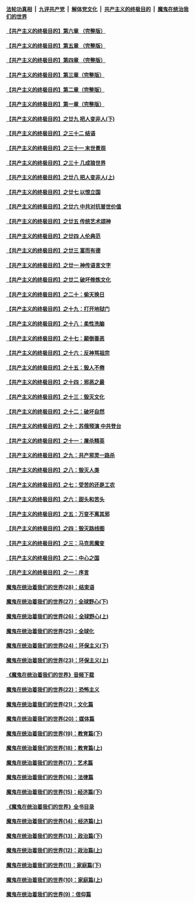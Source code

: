 ####  [法轮功真相](../../../../basic/blob/master/README.md?t=05140331) &nbsp;|&nbsp; [九评共产党](../../../../9ping.md/blob/master/README.md?t=05140331) &nbsp;|&nbsp; [解体党文化](../../../../jtdwh.md/blob/master/README.md?t=05140331)  &nbsp;|&nbsp; [共产主义的终极目的](../../../../gczydzjmd.md/blob/master/README.md?t=05140331) &nbsp;|&nbsp; [魔鬼在统治我们的世界](../../../../mgztzwmdsj.md/blob/master/README.md?t=05140331) 

#### [【共产主义的终极目的】第六章 （完整版）](../pages/nsc422/n11428913.md?t=05140331) 

#### [【共产主义的终极目的】第五章 （完整版）](../pages/nsc422/n11428912.md?t=05140331) 

#### [【共产主义的终极目的】第四章 （完整版）](../pages/nsc422/n11428907.md?t=05140331) 

#### [【共产主义的终极目的】第三章（完整版）](../pages/nsc422/n11428848.md?t=05140331) 

#### [【共产主义的终极目的】第二章（完整版）](../pages/nsc422/n11428831.md?t=05140331) 

#### [【共产主义的终极目的】第一章（完整版）](../pages/nsc422/n11417651.md?t=05140331) 

#### [【共产主义的终极目的】之廿九 把人变非人(下)](../pages/nsc422/n11344140.md?t=05140331) 

#### [【共产主义的终极目的】之三十二 结语](../pages/nsc422/n11360535.md?t=05140331) 

#### [【共产主义的终极目的】之三十一 末世景观](../pages/nsc422/n11351129.md?t=05140331) 

#### [【共产主义的终极目的】之三十 几成狼世界](../pages/nsc422/n11348280.md?t=05140331) 

#### [【共产主义的终极目的】之廿八 把人变非人(上)](../pages/nsc422/n11340492.md?t=05140331) 

#### [【共产主义的终极目的】之廿七 以恨立国](../pages/nsc422/n11336944.md?t=05140331) 

#### [【共产主义的终极目的】之廿六 中共对抗普世价值](../pages/nsc422/n11324785.md?t=05140331) 

#### [【共产主义的终极目的】之廿五 传统艺术颂神](../pages/nsc422/n11296396.md?t=05140331) 

#### [【共产主义的终极目的】之廿四 人伦典范](../pages/nsc422/n11296397.md?t=05140331) 

#### [【共产主义的终极目的】之廿三 富而有德](../pages/nsc422/n11283598.md?t=05140331) 

#### [【共产主义的终极目的】之廿一 神传语言文字](../pages/nsc422/n11263265.md?t=05140331) 

#### [【共产主义的终极目的】之廿二 破坏修炼文化](../pages/nsc422/n11245728.md?t=05140331) 

#### [【共产主义的终极目的】之二十：偷天换日](../pages/nsc422/n11238846.md?t=05140331) 

#### [【共产主义的终极目的】之十九：打开地狱门](../pages/nsc422/n11206376.md?t=05140331) 

#### [【共产主义的终极目的】之十八：柔性洗脑](../pages/nsc422/n11199994.md?t=05140331) 

#### [【共产主义的终极目的】之十七：颠倒善恶](../pages/nsc422/n11179782.md?t=05140331) 

#### [【共产主义的终极目的】之十六：反神骂祖宗](../pages/nsc422/n11166798.md?t=05140331) 

#### [【共产主义的终极目的】之十五：毁人不倦](../pages/nsc422/n11166792.md?t=05140331) 

#### [【共产主义的终极目的】之十四：邪恶之最](../pages/nsc422/n11150249.md?t=05140331) 

#### [【共产主义的终极目的】之十三：毁灭文化](../pages/nsc422/n11135227.md?t=05140331) 

#### [【共产主义的终极目的】之十二：破坏自然](../pages/nsc422/n11135214.md?t=05140331) 

#### [【共产主义的终极目的】之十：苏俄预演 中共登台](../pages/nsc422/n11118424.md?t=05140331) 

#### [【共产主义的终极目的】之十一：屠杀精英](../pages/nsc422/n11118442.md?t=05140331) 

#### [【共产主义的终极目的】之九：共产邪灵一路杀](../pages/nsc422/n11114139.md?t=05140331) 

#### [【共产主义的终极目的】之八：毁灭人类](../pages/nsc422/n11108503.md?t=05140331) 

#### [【共产主义的终极目的】之七：受苦的还是工农](../pages/nsc422/n11101809.md?t=05140331) 

#### [【共产主义的终极目的】之六：甜头和苦头](../pages/nsc422/n11096971.md?t=05140331) 

#### [【共产主义的终极目的】之五：万变不离其邪](../pages/nsc422/n11091285.md?t=05140331) 

#### [【共产主义的终极目的】之四：毁灭路线图](../pages/nsc422/n11086284.md?t=05140331) 

#### [【共产主义的终极目的】之三：马克思魔变](../pages/nsc422/n11061941.md?t=05140331) 

#### [【共产主义的终极目的】之二：中心之国](../pages/nsc422/n11047728.md?t=05140331) 

#### [【共产主义的终极目的】之一：序言](../pages/nsc422/n11086077.md?t=05140331) 

#### [魔鬼在统治着我们的世界(28)：结束语](../pages/nsc422/n10936246.md?t=05140331) 

#### [魔鬼在统治着我们的世界(27)：全球野心(下)](../pages/nsc422/n10928319.md?t=05140331) 

#### [魔鬼在统治着我们的世界(26)：全球野心(上)](../pages/nsc422/n10900318.md?t=05140331) 

#### [魔鬼在统治着我们的世界(25)：全球化](../pages/nsc422/n10788205.md?t=05140331) 

#### [魔鬼在统治着我们的世界(24)：环保主义(下)](../pages/nsc422/n10695307.md?t=05140331) 

#### [魔鬼在统治着我们的世界(23)：环保主义(上)](../pages/nsc422/n10688613.md?t=05140331) 

#### [《魔鬼在统治着我们的世界》音频下载](../pages/nsc422/n10635553.md?t=05140331) 

#### [魔鬼在统治着我们的世界(22)：恐怖主义](../pages/nsc422/n10614727.md?t=05140331) 

#### [魔鬼在统治着我们的世界(21)：文化篇](../pages/nsc422/n10597706.md?t=05140331) 

#### [魔鬼在统治着我们的世界(20)：媒体篇](../pages/nsc422/n10586579.md?t=05140331) 

#### [魔鬼在统治着我们的世界(19)：教育篇(下)](../pages/nsc422/n10564808.md?t=05140331) 

#### [魔鬼在统治着我们的世界(18)：教育篇(上)](../pages/nsc422/n10526970.md?t=05140331) 

#### [魔鬼在统治着我们的世界(17)：艺术篇](../pages/nsc422/n10499093.md?t=05140331) 

#### [魔鬼在统治着我们的世界(16)：法律篇](../pages/nsc422/n10485969.md?t=05140331) 

#### [魔鬼在统治着我们的世界(15)：经济篇(下)](../pages/nsc422/n10469975.md?t=05140331) 

#### [《魔鬼在统治着我们的世界》全书目录](../pages/nsc422/n10464261.md?t=05140331) 

#### [魔鬼在统治着我们的世界(14)：经济篇(上)](../pages/nsc422/n10457370.md?t=05140331) 

#### [魔鬼在统治着我们的世界(13)：政治篇(下)](../pages/nsc422/n10448270.md?t=05140331) 

#### [魔鬼在统治着我们的世界(12)：政治篇(上)](../pages/nsc422/n10444576.md?t=05140331) 

#### [魔鬼在统治着我们的世界(11)：家庭篇(下)](../pages/nsc422/n10440961.md?t=05140331) 

#### [魔鬼在统治着我们的世界(10)：家庭篇(上)](../pages/nsc422/n10435448.md?t=05140331) 

#### [魔鬼在统治着我们的世界(9)：信仰篇](../pages/nsc422/n10432159.md?t=05140331) 

